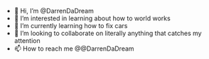 - 👋 Hi, I’m @DarrenDaDream
- 👀 I’m interested in learning about how to world works
- 🌱 I’m currently learning how to fix cars
- 💞️ I’m looking to collaborate on literally anything that catches my attention
- 📫 How to reach me @@DarrenDaDream

<!---
DAng30/DAng30 is a ✨ special ✨ repository because its `README.md` (this file) appears on your GitHub profile.
You can click the Preview link to take a look at your changes.
--->
